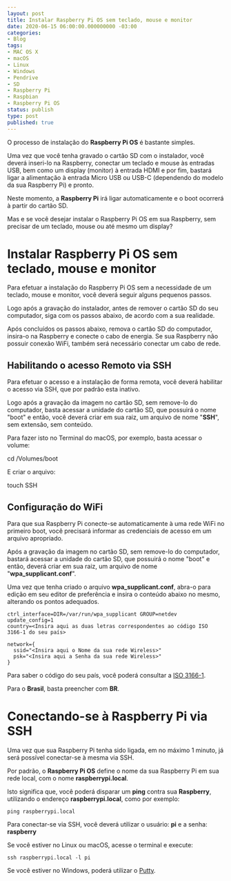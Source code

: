 ```yaml
---
layout: post
title: Instalar Raspberry Pi OS sem teclado, mouse e monitor
date: 2020-06-15 06:00:00.000000000 -03:00
categories:
- Blog
tags:
- MAC OS X
- macOS
- Linux
- Windows
- Pendrive
- SD
- Raspberry Pi
- Raspbian
- Raspberry Pi OS
status: publish
type: post
published: true
---
```


O processo de instalação do **Raspberry Pi OS** é bastante simples.

Uma vez que você tenha gravado o cartão SD com o instalador, você deverá inseri-lo na Raspberry, conectar um teclado e mouse às entradas USB, bem como um display (monitor) à entrada HDMI e por fim, bastará ligar a alimentação à entrada Micro USB ou USB-C (dependendo do modelo da sua Raspberry Pi) e pronto.

Neste momento, a **Raspberry Pi** irá ligar automaticamente e o boot ocorrerá à partir do cartão SD.

Mas e se você desejar instalar o Raspberry Pi OS em sua Raspberry, sem precisar de um teclado, mouse ou até mesmo um display?

# Instalar Raspberry Pi OS sem teclado, mouse e monitor

Para efetuar a instalação do Raspberry Pi OS sem a necessidade de um teclado, mouse e monitor, você deverá seguir alguns pequenos passos.

Logo após a gravação do instalador, antes de remover o cartão SD do seu computador, siga com os passos abaixo, de acordo com a sua realidade.

Após concluídos os passos abaixo, remova o cartão SD do computador, insira-o na Raspberry e conecte o cabo de energia. Se sua Raspberry não possuir conexão WiFi, também será necessário conectar um cabo de rede.

## Habilitando o acesso Remoto via SSH

Para efetuar o acesso e a instalação de forma remota, você deverá habilitar o acesso via SSH, que por padrão esta inativo.

Logo após a gravação da imagem no cartão SD, sem remove-lo do computador, basta acessar a unidade do cartão SD, que possuirá o nome "boot" e então, você deverá criar em sua raiz, um arquivo de nome "**SSH**", sem extensão, sem conteúdo.

Para fazer isto no Terminal do macOS, por exemplo, basta acessar o volume:

cd /Volumes/boot

E criar o arquivo:

touch SSH

## Configuração do WiFi

Para que sua Raspberry Pi conecte-se automaticamente à uma rede WiFi no primeiro boot, você precisará informar as credenciais de acesso em um arquivo apropriado.

Após a gravação da imagem no cartão SD, sem remove-lo do computador, bastará acessar a unidade do cartão SD, que possuirá o nome "boot" e então, deverá criar em sua raiz, um arquivo de nome "**wpa_supplicant.conf**".

Uma vez que tenha criado o arquivo **wpa_supplicant.conf**, abra-o para edição em seu editor de preferência e insira o conteúdo abaixo no mesmo, alterando os pontos adequados.


    ctrl_interface=DIR=/var/run/wpa_supplicant GROUP=netdev
    update_config=1
    country=<Insira aqui as duas letras correspondentes ao código ISO 3166-1 do seu país>

    network={
      ssid="<Insira aqui o Nome da sua rede Wireless>"
      psk="<Insira aqui a Senha da sua rede Wireless>"
    }

Para saber o código do seu país, você poderá consultar a [ISO 3166-1](https://en.wikipedia.org/wiki/ISO_3166-1 "Lista ISO 3166-1").

Para o **Brasil**, basta preencher com **BR**.

# Conectando-se à Raspberry Pi via SSH

Uma vez que sua Raspberry Pi tenha sido ligada, em no máximo 1 minuto, já será possível conectar-se à mesma via SSH.

Por padrão, o **Raspberry Pi OS** define o nome da sua Raspberry Pi em sua rede local, com o nome **raspberrypi.local**.

Isto significa que, você poderá disparar um **ping** contra sua **Raspberry**, utilizando o endereço **raspberrypi.local**, como por exemplo:

    ping raspberrypi.local

Para conectar-se via SSH, você deverá utilizar o usuário: **pi** e a senha: **raspberry**

Se você estiver no Linux ou macOS, acesse o terminal e execute:

    ssh raspberrypi.local -l pi

Se você estiver no Windows, poderá utilizar o [Putty](https://www.putty.org/ "Putty").